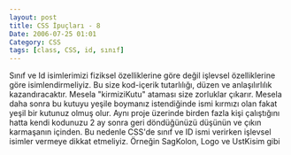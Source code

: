 ```yaml
---
layout: post
title: CSS İpuçları - 8
Date: 2006-07-25 01:01
Category: CSS
tags: [class, CSS, id, sınıf]
---
```


Sınıf ve Id isimlerimizi fiziksel özelliklerine göre değil işlevsel
özelliklerine göre isimlendirmeliyiz. Bu size kod-içerik tutarlılığı,
düzen ve anlaşılırlılık kazandıracaktır. Mesela "kirmiziKutu" ataması
size zorluklar çıkarır. Mesela daha sonra bu kutuyu yeşile boymanız
istendiğinde ismi kırmızı olan fakat yeşil bir kutunuz olmuş olur. Aynı
proje üzerinde birden fazla kişi çalıştığını hatta kendi kodunuzu 2 ay
sonra geri döndüğünüzü düşünün ve çıkın karmaşanın içinden. Bu nedenle
CSS'de sınıf ve ID ismi verirken işlevsel isimler vermeye dikkat
etmeliyiz. Örneğin SagKolon, Logo ve UstKisim gibi
